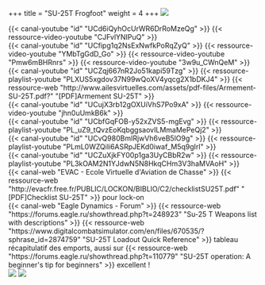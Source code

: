 +++
title = "SU-25T Frogfoot"
weight = 4
+++
<img src=/apprentissage/su25t_formation2.png class=decoration />

<div class="contenu"> <!-- le hangar de Sklang //-->
{{< canal-youtube "id" "UCd6iQyhOcUrWR6DrRoMzeQg" >}}
{{< ressource-video-youtube "CJFvlYNIPuQ" >}}
</div>

<div class="contenu"> <!-- TheSkyline35 //-->
{{< canal-youtube "id" "UCfipg1q2NsExNwfkPoRqZyQ" >}}
{{< ressource-video-youtube "YMbTgGdD_Go" >}}
{{< ressource-video-youtube "Pmw6mBHRnrs" >}}
{{< ressource-video-youtube "3w9u_CWnQeM" >}}
</div>

<div class="contenu"> <!-- Ailes Virtuelles //-->
{{< canal-youtube "id" "UCZqj667nR2Jo51kapi59Tzg" >}}
{{< ressource-playlist-youtube "PLXUS5xgdov37N99wQoXV4yqcg2X1bDKJ4" >}}
{{< ressource-web "http://www.ailesvirtuelles.com/assets/pdf-files/Armement-SU-25T.pdf?" "[PDF]Armement SU-25T" >}}
</div>

<div class="contenu"> <!-- Wolf5 //-->
{{< canal-youtube "id" "UCujX3rb12gOXUiVhS7Po9xA" >}}
{{< ressource-video-youtube "jhn0uUmkB6k" >}}
</div>

<div class="contenu"> <!-- Commander Steinsch //-->
{{< canal-youtube "id" "UCbfGqFOB-y52xZVS5-mgEvg" >}}
{{< ressource-playlist-youtube "PL_uZ9_tQvzEoKqbggsaovILMmaMePeQj2" >}}
</div>

<div class="contenu"> <!-- Banana Mayo //-->
{{< canal-youtube "id" "UCvQ980BmIRjwVh6veB5lO9g" >}}
{{< ressource-playlist-youtube "PLmL0WZQili6ASRpJEKd0iwaf_M5q9gIrl" >}}
</div>

<div class="contenu"> <!-- Grim Reapers //-->
{{< canal-youtube "id" "UCZuXjkFY00p1ga3UyCBbR2w" >}}
{{< ressource-playlist-youtube "PL3kOAM2N1YJdwN5N8HkqCHm3V3haMVAoH" >}}
</div>

<div class="contenu">
{{< canal-web "EVAC - Ecole Virtuelle d'Aviation de Chasse" >}}
{{< ressource-web "http://evacfr.free.fr/PUBLIC/LOCKON/BIBLIO/C2/checklistSU25T.pdf" "[PDF]Checklist SU-25T" >}}
pour lock-on
</div>

<div class="contenu">
{{< canal-web "Eagle Dynamics - Forum" >}}
{{< ressource-web "https://forums.eagle.ru/showthread.php?t=248923" "Su-25 T Weapons list with descriptions" >}}
{{< ressource-web "https://www.digitalcombatsimulator.com/en/files/670535/?sphrase_id=2874759" "SU-25T Loadout Quick Reference" >}}
tableau récapitulatif des emports, aussi sur 
{{< ressource-web "https://forums.eagle.ru/showthread.php?t=110779" "SU-25T operation: A beginner's tip for beginners" >}}
excellent !
</div>

<img src=/apprentissage/su25t_nuit_sur_piste.png class=decoration />

<img src=/apprentissage/su25t_formation.png class=decoration />
